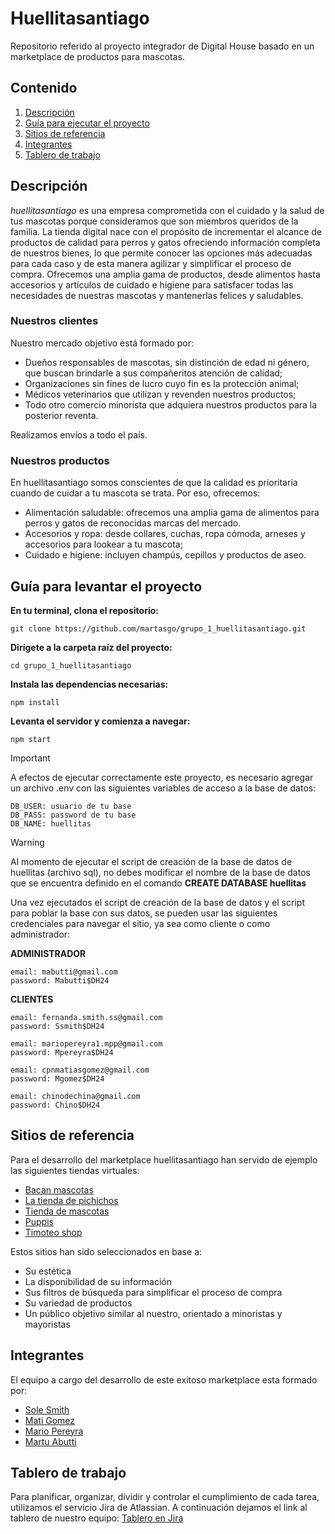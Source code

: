 # Huellitasantiago
Repositorio referido al proyecto integrador de Digital House basado en un marketplace de productos para mascotas.

## Contenido
1. [Descripción](#descripcion)
2. [Guía para ejecutar el proyecto](#ejecucion)
3. [Sitios de referencia](#sitios-de-referencia)
4. [Integrantes](#integrantes)
5. [Tablero de trabajo](#tablero-de-trabajo)

<a name="descripcion"></a>
## Descripción
_huellitasantiago_ es una empresa comprometida con el cuidado y la salud de tus mascotas porque consideramos que son miembros queridos de la familia.
La tienda digital nace con el propósito de incrementar el alcance de productos de calidad para perros y gatos ofreciendo información completa de nuestros bienes, lo que permite conocer las opciones más adecuadas para cada caso y de esta manera agilizar y simplificar el proceso de compra.
Ofrecemos una amplia gama de productos, desde alimentos hasta accesorios y artículos de cuidado e higiene para satisfacer todas las necesidades de nuestras mascotas y mantenerlas felices y saludables.

### Nuestros clientes
Nuestro mercado objetivo está formado por:
- Dueños responsables de mascotas, sin distinción de edad ni género, que buscan brindarle a sus compañeritos atención de calidad;
- Organizaciones sin fines de lucro cuyo fin es la protección animal;
- Médicos veterinarios que utilizan y revenden nuestros productos;
- Todo otro comercio minorista que adquiera nuestros productos para la posterior reventa. 

Realizamos envíos a todo el país.

### Nuestros productos 
En huellitasantiago somos conscientes de que la calidad es prioritaria cuando de cuidar a tu mascota se trata. Por eso, ofrecemos:
* Alimentación saludable: ofrecemos una amplia gama de alimentos para perros y gatos de reconocidas marcas del mercado. 
* Accesorios y ropa: desde collares, cuchas, ropa cómoda, arneses y accesorios para lookear a tu mascota;
* Cuidado e higiene: incluyen champús, cepillos y productos de aseo.

<a name="ejecucion"></a>
## Guía para levantar el proyecto

**En tu terminal, clona el repositorio:**

    git clone https://github.com/martasgo/grupo_1_huellitasantiago.git

**Dirígete a la carpeta raíz del proyecto:**

    cd grupo_1_huellitasantiago

**Instala las dependencias necesarias:**

    npm install

**Levanta el servidor y comienza a navegar:**

    npm start

> [!IMPORTANT] 
> A efectos de ejecutar correctamente este proyecto, es necesario agregar un archivo .env con las siguientes variables de acceso a la base de datos:

    DB_USER: usuario de tu base
    DB_PASS: password de tu base
    DB_NAME: huellitas

> [!WARNING]
> Al momento de ejecutar el script de creación de la base de datos de huellitas (archivo sql), no debes modificar el nombre de la base de datos que se encuentra definido en el comando **CREATE DATABASE huellitas**

Una vez ejecutados el script de creación de la base de datos y el script para poblar la base con sus datos, se pueden usar las siguientes credenciales para navegar el sitio, ya sea como cliente o como administrador:

**ADMINISTRADOR**

    email: mabutti@gmail.com 
    password: Mabutti$DH24

**CLIENTES**

    email: fernanda.smith.ss@gmail.com
    password: Ssmith$DH24

    email: mariopereyra1.mpp@gmail.com
    password: Mpereyra$DH24

    email: cpnmatiasgomez@gmail.com
    password: Mgomez$DH24

    email: chinodechina@gmail.com
    password: Chino$DH24

<a name="sitios-de-referencia"></a>
## Sitios de referencia
Para el desarrollo del marketplace huellitasantiago han servido de ejemplo las siguientes tiendas virtuales:
* [Bacan mascotas](https://www.bacanmascotas.com.ar/)
* [La tienda de pichichos](https://www.latiendadepichichos.com/)
* [Tienda de mascotas](https://www.tiendademascotas.com.ar/)
* [Puppis](https://www.puppis.com.ar/)
* [Timoteo shop](https://www.timoteopetshop.com/)

Estos sitios han sido seleccionados en base a:
*	Su estética
*	La disponibilidad de su información
*	Sus filtros de búsqueda para simplificar el proceso de compra
*	Su variedad de productos 
*	Un público objetivo similar al nuestro, orientado a minoristas y mayoristas

<a name="integrantes"></a>
## Integrantes
El equipo a cargo del desarrollo de este exitoso marketplace esta formado por:
* [Sole Smith](https://github.com/SoleSmith)
* [Mati Gomez](https://github.com/matigomez1611)
* [Mario Pereyra](https://github.com/mPereyra1990)
* [Martu Abutti](https://github.com/martasgo)

<a name="tablero-de-trabajo"></a>
## Tablero de trabajo
Para planificar, organizar, dividir y controlar el cumplimiento de cada tarea, utilizamos el servicio Jira de Atlassian. A continuación dejamos el link al tablero de nuestro equipo:
[Tablero en Jira](https://sole-smith.atlassian.net/jira/software/projects/HS/boards/1)

